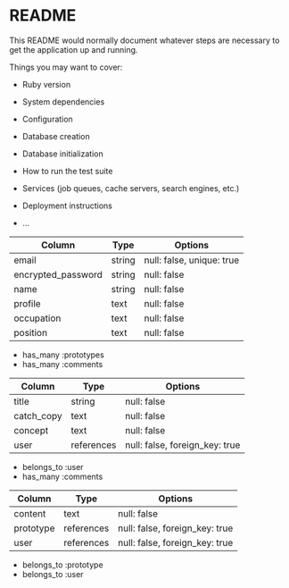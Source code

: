 # README

This README would normally document whatever steps are necessary to get the
application up and running.

Things you may want to cover:

* Ruby version

* System dependencies

* Configuration

* Database creation

* Database initialization

* How to run the test suite

* Services (job queues, cache servers, search engines, etc.)

* Deployment instructions

* ...

| Column             | Type   | Options     |
| ------------------ | ------ | ----------- |
| email              | string | null: false, unique: true |
| encrypted_password | string | null: false         |
| name               | string | null: false         |
| profile            | text   | null: false         |
| occupation         | text   | null: false         |
| position           | text   | null: false         |

- has_many :prototypes
- has_many :comments

| Column     | Type       | Options                        |
| ---------- | ---------- | ------------------------------ |
| title      | string     | null: false                    |
| catch_copy | text       | null: false                    |
| concept    | text       | null: false                    |
| user       | references | null: false, foreign_key: true |

- belongs_to :user
- has_many :comments

| Column    | Type       | Options                        |
| -------   | ---------- | ------------------------------ |
| content   | text       | null: false                    |
| prototype | references | null: false, foreign_key: true |
| user      | references | null: false, foreign_key: true |

- belongs_to :prototype
- belongs_to :user

